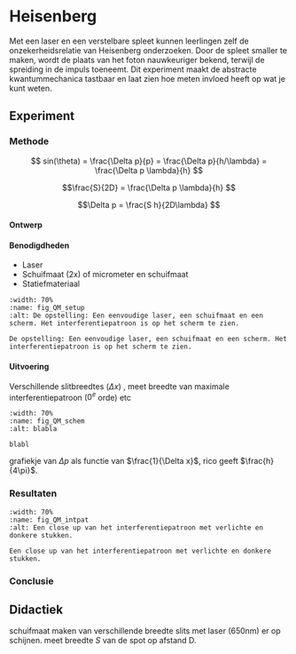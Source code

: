 # Heisenberg
Met een laser en een verstelbare spleet kunnen leerlingen zelf de onzekerheidsrelatie van Heisenberg onderzoeken. Door de spleet smaller te maken, wordt de plaats van het foton nauwkeuriger bekend, terwijl de spreiding in de impuls toeneemt. Dit experiment maakt de abstracte kwantummechanica tastbaar en laat zien hoe meten invloed heeft op wat je kunt weten.

## Experiment
### Methode

$$ sin(\theta) = \frac{\Delta p}{p} = \frac{\Delta p}{h/\lambda} = \frac{\Delta p \lambda}{h} $$

$$\frac{S}{2D} = \frac{\Delta p \lambda}{h} $$

$$\Delta p = \frac{S h}{2D\lambda} $$

#### Ontwerp

#### Benodigdheden
* Laser
* Schuifmaat (2x) of micrometer en schuifmaat
* Statiefmateriaal

```{figure} Heisenberg 1.jpg
:width: 70%
:name: fig_QM_setup 
:alt: De opstelling: Een eenvoudige laser, een schuifmaat en een scherm. Het interferentiepatroon is op het scherm te zien.

De opstelling: Een eenvoudige laser, een schuifmaat en een scherm. Het interferentiepatroon is op het scherm te zien.
```

#### Uitvoering
Verschillende slitbreedtes ($\Delta x$) ,
meet breedte van maximale interferentiepatroon ($0^e$ orde)
etc

```{figure} Heisenberg schematisch.png
:width: 70%
:name: fig_QM_schem 
:alt: blabla

blabl
```

grafiekje van $\Delta p$ als functie van $\frac{1}{\Delta x}$, rico geeft $\frac{h}{4\pi}$.

### Resultaten

```{figure} Heisenberg 2.jpg
:width: 70%
:name: fig_QM_intpat
:alt: Een close up van het interferentiepatroon met verlichte en donkere stukken.

Een close up van het interferentiepatroon met verlichte en donkere stukken.
```
### Conclusie

## Didactiek

schuifmaat maken van verschillende breedte slits
met laser (650nm) er op schijnen.
meet breedte $S$ van de spot op afstand D.


